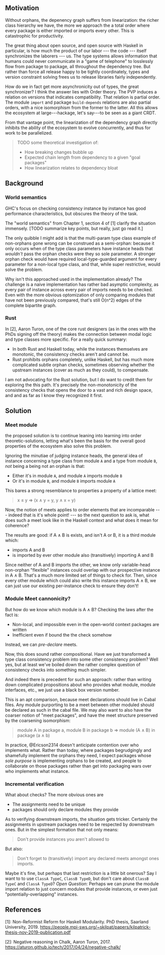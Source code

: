 ## Motivation

Without orphans, the depenency graph suffers from linearization: the richer class hierarchy we have, the more we approach the a total order where every package is either imported or imports every other. This is catastrophic for productivity. 

The great thing about open source, and open source with Haskell in particular, is how much the product of our labor --- the code --- itself synchronizes the laborers --- us. The type systems allows information that humans could never communicate in a "game of telephone" to losslessly flow from package to package, all throughout the dependency tree. But rather than force all release happy to be tightly coordinately, types and version constraint solving frees us to release libraries fairly independently.

How do we in fact get more asynchronicity out of types, the great synchronizer? I think the answer lies with Order theory. The PVP induces a relation on versions that indicates compatibility. That relation is partial order. The module `import` and package `build-depends` relations are also partial orders, with a nice isomorphism from the former to the latter. All this allows the ecosystem at large---hackage, let's say---to be seen as a giant CRDT.

From that vantage point, the linearization of the dependency graph directly inhibits the ability of the ecosystem to evolve concurrently, and thus for work to be parallelized.

> TODO some theoretical investigation of:
> - How breaking changes bubble up
> - Expected chain length from dependency to a given "goal packages"
> - How linearization relates to dependency bloat

## Background

### World semantics

GHC's focus on checking consistency instance by instance has good performance characteristics, but obscures the theory of the task.

The "world semantics" from Chapter 1, section 4 of [1] clarify the situation immensely. [TODO summarize key points, but really, just go read it.]

The only quibble I might add is that the multi-param type class example of non-orphans gone wrong can be construed as a semi-orphan: because it only occurs when of the type class parameters have instance heads that *wouldn't* pass the orphan checks were they so sole parameter. A stronger orphan check would have required local-type-guarded argument for every parameter for a non-local type class, and that, while super restrictive, would solve the problem.

Why isn't this approached used in the implementation already? The challenge is a naive implementation has rather bad asymptic complexity, as every pair of instance across every pair of imports needs to be checked. Even with the more obvious optomization of only comparing modules that have not been previously compared, that's still O(n^2) edges of the complete bipartite graph.

### Rust

In [2], Aaron Turon, one of the core rust designers (as in the ones with the PhDs signing off the theory) makes the connection between modal logic and type classes more specific. For a really quick summary:

- In both Rust and Haskell today, while the instances themselves are monotonic, the consistency checks aren't and cannot be.
- Rust prohibits orphans completely, unlike Haskell, but has much more complicated subtle orphan checks, sometimes observing whether the upstream instances (cover as much as they could), to compensate.

I am not advocating for the Rust solution, but I do want to credit them for exploring the this path. It's precisely the non-monotonicity of the consistency checks that opens the door to a vast and rich design space, and and as far as I know they recognized it first.

## Solution

### Meet module

the proposed solution is to continue leaning into learning into order theoretic-solutions, letting what's been the basis for the overall good properties of the ecosystem also solve this problem.

Ignoring the minutiae of judging instance heads, the general idea of instance concerning a type class from module `A` and a type from module `B`, *not* being a being not an orphan is that:

- Either it's in module `A`, and module `A` imports module `B`
- Or it's in module `B`, and module `B` imports module `A`

This bares a strong resemblance to properties a property of a lattice meet:

> x ≤ y => (x ∧ y = y, y ∧ x = y)

Now, the notion of meets applies to order elements that are incomparable --- indeed that is it's whole point! --- so the next question to ask is, what does such a meet look like in the Haskell context and what does it mean for coherence?

The results are good: if A ∧ B is exists, and isn't A or B, it is a third module which:

 - imports A and B
 - is imported by ever other module also (transitively) importing A and B

Since neither of A and B imports the other, we know only variable-head non-orphan "flexible" instances could overlap with our prospective instance in A ∧ B. That's a much more limited set of things to check for. Then, since every other module which could also write this instance imports A ∧ B, we can just use our existing per-instance check to ensure they don't!

### Module Meet cannonicity?

But how do we know which module is A ∧ B? Checking the laws after the fact is:

 - Non-local, and impossible even in the open-world context packages are written
 - Inefficient even if bound the the check somehow

Instead, we can *pre-declare* meets.

Now, this does sound rather compositional. Have we just transformed a type class consistency problem into some other consistency problem? Well yes, but at least we've boiled down the rather complex question of consistency checks into something much simpler.

And indeed there is precedent for such an approach: rather than writing down complicated propositions about who provides what module, module interfaces, etc., we just use a black box version number.

This is an apt comparison, because meet declarations should live in Cabal files. Any module purporting to be a meet between other moduled should be declared as such in the cabal file. We may also want to also have the coarser notion of "meet packages", and have the meet structure preserved by the coarsening isomorphism:

> module A in package a, module B in package b => module (A ∧ B) in package (a ∧ b)

In practice, @Ericson2314 doesn't anticipate contention over who implements what. Rather than today, where packages begrudgingly and shamefully implement the orphans they need, I expect packages whose *sole purpose* is implementing orphans to be created, and people to collaborate on those packages rather than get into packaging wars over who implements what instance.

### Incremental verification 

What about checks? The more obvious ones are

 - The assignments need to be unique
 - packages should only declare modules they provide

As to verifying downstream imports, the situation gets tricker. Certainly the assignments in upstream packages need to be respected by downstream ones. But in the simplest formation that not only means:

> Don't provide instances you aren't allowed to

But also:

> Don't forget to (transitively) import any declared meets amongst ones imports.

Maybe it's fine, but perhaps that last restriction is a little bit onerous? Say I want to to use `ClassA TypeC`, `ClassB TypeD`, but don't care about `ClassB TypeC` and `ClassA TypeD`? *Open Question*: Perhaps we can prune the module import relation to just concern modules that provide instances, or even just "potentially-overlapping" instances.

## References

[1]: Non-Reformist Reform for Haskell Modularity. PhD thesis, Saarland University, 2019. https://people.mpi-sws.org/~skilpat/papers/kilpatrick-thesis-nov-2019-publication.pdf

[2]: Negative reasoning in Chalk, Aaron Turon, 2017. https://aturon.github.io/tech/2017/04/24/negative-chalk/ 